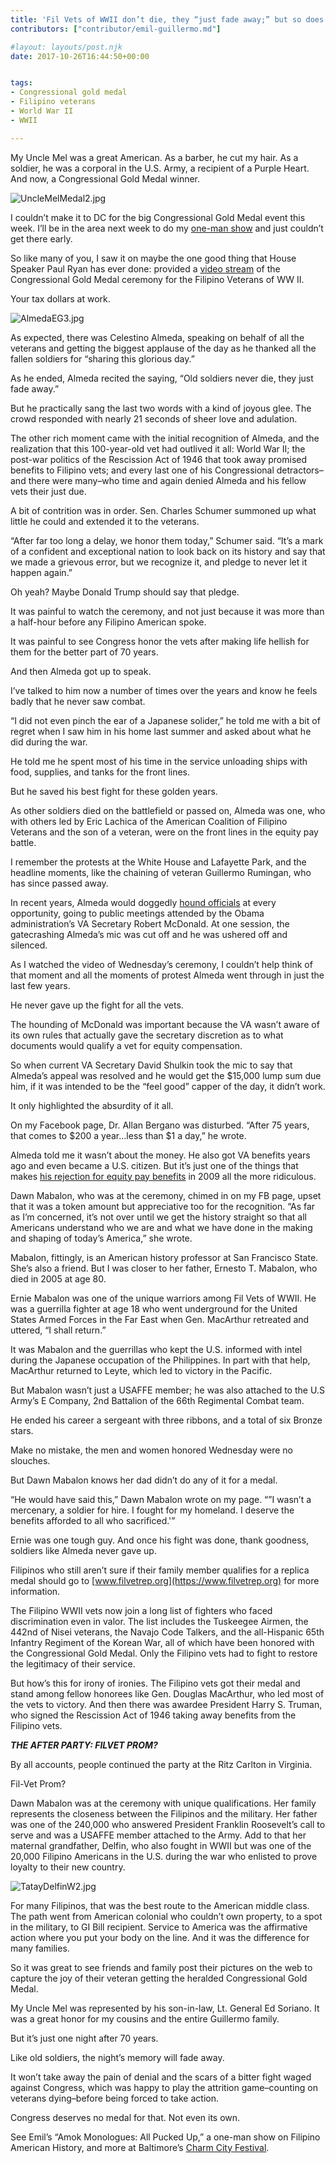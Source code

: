 ```yaml
---
title: 'Fil Vets of WWII don’t die, they “just fade away;” but so does the feel good moment'
contributors: ["contributor/emil-guillermo.md"]

#layout: layouts/post.njk
date: 2017-10-26T16:44:50+00:00


tags:
- Congressional gold medal
- Filipino veterans
- World War II
- WWII

---
```


My Uncle Mel was a great American. As a barber, he cut my hair. As a soldier, he
was a corporal in the U.S. Army, a recipient of a Purple Heart. And now, a
Congressional Gold Medal winner.

![UncleMelMedal2.jpg](/uploads/UncleMelMedal2.jpg)

I couldn’t make it to DC for the big Congressional Gold Medal event this week.
I’ll be in the area next week to do my [one-man
show](https://charmcityfringe.ticketleap.com/amok-monologues/) and just couldn’t
get there early.

So like many of you, I saw it on maybe the one good thing that House Speaker
Paul Ryan has ever done: provided a [video
stream](https://www.speaker.gov/press-release/gold-medal-ceremony-congress-honor-filipino-veterans-world-war-ii)
of the Congressional Gold Medal ceremony for the Filipino Veterans of WW II.

Your tax dollars at work.

![AlmedaEG3.jpg](/uploads/AlmedaEG3.jpg)

As expected, there was Celestino Almeda, speaking on behalf of all the veterans
and getting the biggest applause of the day as he thanked all the fallen
soldiers for “sharing this glorious day.”

As he ended, Almeda recited the saying, “Old soldiers never die, they just fade
away.”

But he practically sang the last two words with a kind of joyous glee. The crowd
responded with nearly 21 seconds of sheer love and adulation.

The other rich moment came with the initial recognition of Almeda, and the
realization that this  100-year-old vet had outlived it all: World War II; the
post-war politics of the Rescission Act of 1946 that took away promised benefits
to Filipino vets; and every last one of his Congressional detractors–and there
were many–who time and again denied Almeda and his fellow vets their just due.

A bit of contrition was in order. Sen. Charles Schumer summoned up what little
he could and extended it to the veterans.

“After far too long a delay, we honor them today,” Schumer said. “It’s a mark of
a confident and exceptional nation to look back on its history and say that we
made a grievous error, but we recognize it, and pledge to never let it happen
again.”

Oh yeah? Maybe Donald Trump should say that pledge.

It was painful to watch the ceremony, and not just because it was more than a
half-hour before any Filipino American spoke.

It was painful to see Congress honor the vets after making life hellish for them
for the better part of 70 years.

And then Almeda got up to speak.

I’ve talked to him now a number of times over the years and know he feels badly
that he never saw combat.

“I did not even pinch the ear of a Japanese solider,” he told me with a bit of
regret when I saw him in his home last summer and asked about what he did during
the war.

He told me he spent most of his time in the service unloading ships with food,
supplies, and tanks for the front lines.

But he saved his best fight for these golden years.

As other soldiers died on the battlefield or passed on, Almeda was one, who with
others led by Eric Lachica of the American Coalition of Filipino Veterans and
the son of a veteran, were on the front lines in the equity pay battle.

I remember the protests at the White House and Lafayette Park, and the headline
moments, like the chaining of veteran Guillermo Rumingan, who has since passed
away.

In recent years, Almeda would doggedly [hound
officials](/blog/emil-guillermo-the-fight-for-pay-equity-is-not-over-for-many-filipino-veterans-of-wwii/)
at every opportunity, going to public meetings attended by the Obama
administration’s VA Secretary Robert McDonald. At one session, the gatecrashing
Almeda’s mic was cut off and he was ushered off and silenced.

As I watched the video of Wednesday’s ceremony, I couldn’t help think of that
moment and all the moments of protest Almeda went through in just the last few
years.

He never gave up the fight for all the vets.

The hounding of McDonald was important because the VA wasn’t aware of its own
rules that actually gave the secretary discretion as to what documents would
qualify a vet for equity compensation.

So when current VA Secretary David Shulkin took the mic to say that Almeda’s
appeal was resolved and he would get the $15,000 lump sum due him, if it was
intended to be the “feel good” capper of the day, it didn’t work.

It only highlighted the absurdity of it all.

On my Facebook page, Dr. Allan Bergano was disturbed. “After 75 years, that
comes to $200 a year…less than $1 a day,” he wrote.

Almeda told me it wasn’t about the money. He also got VA benefits years ago and
even became a U.S. citizen. But it’s just one of the things that makes [his
rejection for equity pay
benefits](/blog/emil-guillermo-filipino-wwii-vet-almeda-wins-his-claim-fil-vets-honored-congressional-gold-medal-cer/)
in 2009 all the more ridiculous.

Dawn Mabalon, who was at the ceremony, chimed in on my FB page, upset that it
was a token amount but appreciative too for the recognition. “As far as I’m
concerned, it’s not over until we get the history straight so that all Americans
understand who we are and what we have done in the making and shaping of today’s
America,” she wrote.

Mabalon, fittingly, is an American history professor at San Francisco State.
She’s also a friend. But I was closer to her father, Ernesto T. Mabalon, who
died in 2005 at age 80.

Ernie Mabalon was one of the unique warriors among Fil Vets of WWII. He was a
guerrilla fighter at age 18 who went underground for the United States Armed
Forces in the Far East when Gen. MacArthur retreated and uttered, “I shall
return.”

It was Mabalon and the guerrillas who kept the U.S. informed with intel during
the Japanese occupation of the Philippines. In part with that help, MacArthur
returned to Leyte, which led to victory in the Pacific.

But Mabalon wasn’t just a USAFFE member; he was also attached to the U.S Army’s
E Company, 2nd Battalion of the 66th Regimental Combat team.

He ended his career a sergeant with three ribbons, and a total of six Bronze
stars.

Make no mistake, the men and women honored Wednesday were no slouches.

But Dawn Mabalon knows her dad didn’t do any of it for a medal.

“He would have said this,” Dawn Mabalon wrote on my page. “”I wasn’t a
mercenary, a soldier for hire. I fought for my homeland. I deserve the benefits
afforded to all who sacrificed.'”

Ernie was one tough guy. And once his fight was done, thank goodness, soldiers
like Almeda never gave up.

Filipinos who still aren’t sure if their family member qualifies for a replica
medal should go to [www.filvetrep.org](https://www.filvetrep.org) for more
information.

The Filipino WWII vets now join a long list of fighters who faced discrimination
even in valor. The list includes the Tuskeegee Airmen, the 442nd of Nisei
veterans, the Navajo Code Talkers, and the all-Hispanic 65th Infantry Regiment
of the Korean War, all of which have been honored with the Congressional Gold
Medal. Only the Filipino vets had to fight to restore the legitimacy of their
service.

But how’s this for irony of ironies. The Filipino vets got their medal and stand
among fellow honorees like Gen. Douglas MacArthur, who led most of the vets to
victory. And then there was awardee President Harry S. Truman, who signed the
Rescission Act of 1946 taking away benefits from the Filipino vets.

_**THE AFTER PARTY: FILVET PROM?**_

By all accounts, people continued the party at the Ritz Carlton in Virginia.

Fil-Vet Prom?

Dawn Mabalon was at the ceremony with unique qualifications. Her family
represents the closeness between the Filipinos and the military. Her father was
one of the 240,000 who answered President Franklin Roosevelt’s call to serve and
was a USAFFE member attached to the Army. Add to that her maternal grandfather,
Delfin, who also fought in WWII but was one of the 20,000 Filipino Americans in
the U.S. during the war who enlisted to prove loyalty to their new country.

![TatayDelfinW2.jpg](/uploads/TatayDelfinW2.jpg)

For many Filipinos, that was the best route to the American middle class. The
path went from American colonial who couldn’t own property, to a spot in the
military, to GI Bill recipient. Service to America was the affirmative action
where you put your body on the line. And it was the difference for many
families.

So it was great to see friends and family post their pictures on the web to
capture the joy of their veteran getting the heralded Congressional Gold Medal.

My Uncle Mel was represented by his son-in-law, Lt. General Ed Soriano. It was a
great honor for my cousins and the entire Guillermo family.

But it’s just one night after 70 years.

Like old soldiers, the night’s memory will fade away.

It won’t take away the pain of denial and the scars of a bitter fight waged
against Congress, which was happy to play the attrition game–counting on
veterans dying–before being forced to take action.

Congress deserves no medal for that. Not even its own.

See Emil’s “Amok Monologues: All Pucked Up,” a one-man show on Filipino American
History, and more at Baltimore’s [Charm City Festival](https://charmcityfringe.ticketleap.com/amok-monologues/).
